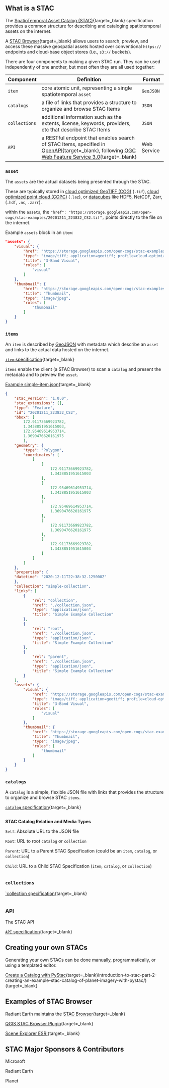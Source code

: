 ## What is a STAC

The [SpatioTemporal Asset Catalog (STAC)](https://stacspec.org/en){target=_blank} specification provides a common structure for describing and cataloging spatiotemporal assets on the internet. 

A [STAC Browser](https://radiantearth.github.io/stac-browser/#/){target=_blank} allows users to search, preview, and access these massive geospatial assets hosted over conventional `https://` endpoints and cloud-base object stores (i.e., `s3://` buckets).

There are four components to making a given STAC run. They can be used independently of one another, but most often they are all used together:

| Component | Definition | Format |
|-----------|------------|--------|
| `item` | core atomic unit, representing a single spatiotemporal `asset` | `GeoJSON` |
| `catalogs` | a file of links that provides a structure to organize and browse STAC Items | `JSON` |
| `collections` | additional information such as the extents, license, keywords, providers, etc that describe STAC Items | `JSON` |
| `API` | a RESTful endpoint that enables search of STAC Items, specified in [OpenAPI](https://spec.openapis.org/oas/v3.1.0){target=_blank}, following [OGC Web Feature Service 3.0](https://svn.osgeo.org/gdal/trunk/gdal/ogr/ogrsf_frmts/wfs/drv_wfs3.html){target=_blank} | Web Service |

### `asset`

The `assets` are the actual datasets being presented through the STAC. 

These are typically stored in [cloud optimized GeoTIFF (COG)](./cog.md) (`.tif`), [cloud optimized point cloud (COPC)](./copc.md) (`.laz`), or [datacubes](./zarr.md) like HDF5, NetCDF, Zarr, (`.hdf`, `.nc`, `.zarr`).

within the `assets`, the `"href": "https://storage.googleapis.com/open-cogs/stac-examples/20201211_223832_CS2.tif",` points directly to the file on the internet.

Example `assets` block in an `item`:

``` json
"assets": {
    "visual": {
        "href": "https://storage.googleapis.com/open-cogs/stac-examples/20201211_223832_CS2.tif",
        "type": "image/tiff; application=geotiff; profile=cloud-optimized",
        "title": "3-Band Visual",
        "roles": [
            "visual"
        ]
    },
    "thumbnail": {
        "href": "https://storage.googleapis.com/open-cogs/stac-examples/20201211_223832_CS2.jpg",
        "title": "Thumbnail",
        "type": "image/jpeg",
        "roles": [
            "thumbnail"
        ]
    }
}
```

### `items` 

An `item` is described by [GeoJSON]() with metadata which describe an `asset` and links to the actual data hosted on the internet. 

[`item` specification](https://github.com/radiantearth/stac-spec/blob/master/item-spec/item-spec.md){target=_blank}

`items` enable the client (a STAC Browser) to scan a `catalog` and present the metadata and to preview the `asset`.

[Example simple-item.json](https://raw.githubusercontent.com/radiantearth/stac-spec/master/examples/simple-item.json){target=_blank}

``` json
{
    "stac_version": "1.0.0",
    "stac_extensions": [],
    "type": "Feature",
    "id": "20201211_223832_CS2",
    "bbox": [
        172.91173669923782,
        1.3438851951615003,
        172.95469614953714,
        1.3690476620161975
        ],
    "geometry": {
        "type": "Polygon",
        "coordinates": [
            [
                [
                    172.91173669923782,
                    1.3438851951615003
                ],
                [
                    172.95469614953714,
                    1.3438851951615003
                ],
                [
                    172.95469614953714,
                    1.3690476620161975
                ],
                [
                    172.91173669923782,
                    1.3690476620161975
                ],
                [
                    172.91173669923782,
                    1.3438851951615003
                ]
            ]
        ]
    },
    "properties": {
    "datetime": "2020-12-11T22:38:32.125000Z"
    },
    "collection": "simple-collection",
    "links": [
        {
            "rel": "collection",
            "href": "./collection.json",
            "type": "application/json",
            "title": "Simple Example Collection"
        },
        {   
            "rel": "root",
            "href": "./collection.json",
            "type": "application/json",
            "title": "Simple Example Collection"
        },
        {
            "rel": "parent",
            "href": "./collection.json",
            "type": "application/json",
            "title": "Simple Example Collection"
        }
    ],
    "assets": {
        "visual": {
            "href": "https://storage.googleapis.com/open-cogs/stac-examples/20201211_223832_CS2.tif",
            "type": "image/tiff; application=geotiff; profile=cloud-optimized",
            "title": "3-Band Visual",
            "roles": [
                "visual"
            ]
        },
        "thumbnail": {
            "href": "https://storage.googleapis.com/open-cogs/stac-examples/20201211_223832_CS2.jpg",
            "title": "Thumbnail",
            "type": "image/jpeg",
            "roles": [
                "thumbnail"
            ]
        }
    }
}
```

### `catalogs` 

A `catalog` is a simple, flexible JSON file with links that provides the structure to organize and browse STAC `items`. 

[`catalog` specification](https://github.com/radiantearth/stac-spec/blob/master/catalog-spec/catalog-spec.md){target=_blank}

```

```

**STAC Catalog Relation and Media Types**

`Self`: Absolute URL to the JSON file

`Root`: URL to root `catalog` or `collection`

`Parent`: URL to a Parent STAC Specification (could be an `item`, `catalog`, or `collection`)

`Child`: URL to a Child STAC Specification (`item`, `catalog`, or `collection`)

```

```

### `collections`

[`collection specification](https://github.com/radiantearth/stac-spec/blob/master/collection-spec/collection-spec.md){target=_blank}

```

```

### API 

The STAC API 

[`API` specification](){target=_blank}

## Creating your own STACs

Generating your own STACs can be done manually, programmatically, or using a templated editor. 

[Create a Catalog with PyStac](https://developers.planet.com/docs/planetschool/){target=_blank}introduction-to-stac-part-2-creating-an-example-stac-catalog-of-planet-imagery-with-pystac/){target=_blank}


## Examples of STAC Browser

Radiant Earth maintains the [STAC Browser](https://radiantearth.github.io/stac-browser/#/){target=_blank}

[QGIS STAC Browser Plugin](https://github.com/stac-utils/qgis-stac-plugin){target=_blank}

[Scene Explorer ESRI](https://www.esri.com/en-us/arcgis-marketplace/listing/products/b1689f3ddcf742de988e0d5a070b31c4){target=_blank}

## STAC Major Sponsors & Contributors

Microsoft

Radiant Earth

Planet